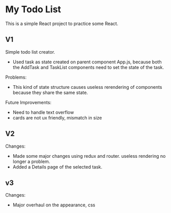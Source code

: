 # My Todo List

This is a simple React project to practice some React. 


## V1 
 Simple todo list creator. 
  - Used task as state created on parent component App.js, 
    because both the AddTask and TaskList components need to set the state of the task.  
    
 Problems:
  - This kind of state structure causes useless rerendering of components because they share the same state.  

 Future Improvements:
  - Need to handle text overflow
  - cards are not ux friendly, mismatch in size
  
## V2
 Changes:
  - Made some major changes using redux and router. useless rendering no longer a problem.
  - Added a Details page of the selected task.
  
## v3 
 Changes:
  - Major overhaul on the appearance, css
 
  

